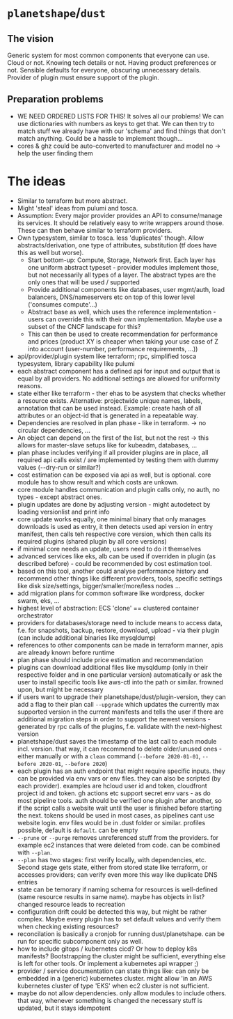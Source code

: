 # `planetshape`/`dust`

## The vision
Generic system for most common components that everyone can use. Cloud or not. Knowing tech details or not. Having product preferences or not. Sensible defaults for everyone, obscuring unnecessary details. Provider of plugin must ensure support of the plugin.

## Preparation problems
- WE NEED ORDERED LISTS FOR THIS! It solves all our problems! We can use dictionaries with numbers as keys to get that.
  We can then try to match stuff we already have with our 'schema' and find things that don't match anything. Could be a hassle to implement though...
- cores & ghz could be auto-converted to manufacturer and model no -> help the user finding them

# The ideas

- Similar to terraform but more abstract.
- Might 'steal' ideas from pulumi and tosca.
- Assumption: Every major provider provides an API to consume/manage its services.
  It should be relatively easy to write wrappers around those. These can then behave similar to terraform providers.
- Own typesystem, similar to tosca. less 'duplicates' though. Allow abstracts/derivation, one type of attributes, substitution (tf does have this as well but worse).
  - Start bottom-up: Compute, Storage, Network first. Each layer has one uniform abstract typeset - provider modules implement those, but not necessarily all types of a layer.
    The abstract types are the only ones that will be used / supported
  - Provide additional components like databases, user mgmt/auth, load balancers, DNS/nameservers etc on top of this lower level ('consumes compute'...)
  - Abstract base as well, which uses the reference implementation - users can override this with their own implementation. Maybe use a subset of the CNCF landscape for this?
  - This can then be used to create recommendation for performance and prices (product XY is cheaper when taking your use case of Z into account (user-number, performance requirements, ...))
- api/provider/plugin system like terraform; rpc, simplified tosca typesystem, library capability like pulumi
- each abstract component has a defined api for input and output that is equal by all providers. No additional settings are allowed for uniformity reasons.
- state either like terraform - ther ehas to be asystem that checks whether a resource exists. Alternative: projectwide unique names, labels, annotation that can be used instead. Example: create hash of all attributes or an object-id that is generated in a repeatable way.
- Dependencies are resolved in plan phase - like in terraform. -> no circular dependencies, ...
- An object can depend on the first of the list, but not the rest -> this allows for master-slave setups like for kubeadm, databases, ...
- plan phase includes verifying if all provider plugins are in place, all required api calls exist / are implemented by testing them with dummy values (--dry-run or similar?)
- cost estimation can be exposed via api as well, but is optional. core module has to show result and which costs are unkown.
- core module handles communication and plugin calls only, no auth, no types - except abstract ones.
- plugin updates are done by adjusting version - might autodetect by loading versionlist and print info
- core update works equally, one minimal binary that only manages downloads is used as entry, it then detects used api version in entry manifest, then calls teh respective core version, which then calls its required plugins (shared plugin by all core versions)
- if minimal core needs an update, users need to do it themselves
- advanced services like eks, alb can be used if overriden in plugin (as described before) - could be recommended by cost estimation tool.
- based on this tool, another could analyse performance history and recommend other things like different providers, tools, specific settings like disk size/settings, bigger/smaller/more/less nodes ...
- add migration plans for common software like wordpress, docker swarm, eks, ...
- highest level of abstraction: ECS 'clone' == clustered container orchestrator
- providers for databases/storage need to include means to access data, f.e. for snapshots, backup, restore, download, upload - via their plugin (can include additional binaries like mysqldump)
- references to other components can be made in terraform manner, apis are already known before runtime
- plan phase should include price estimation and recommendation
- plugins can download additional files like mysqldump (only in their respective folder and in one particular version) automatically or ask the user to install specific tools like aws-ctl into the path or similar. frowned upon, but might be necessary
- if users want to upgrade their planetshape/dust/plugin-version, they can add a flag to their plan call `--upgrade` which updates the currently max supported version in the current manifests and tells the user if there are additional migration steps in order to support the newest versions - generated by rpc calls of the plugins, f.e. validate with the next-highest version
- planetshape/dust saves the timestamp of the last call to each module incl. version. that way, it can recommend to delete older/unused ones - either manually or with a `clean` command (`--before 2020-01-01`, `--before 2020-01`, `--before 2020`)
- each plugin has an auth endpoint that might require specific inputs. they can be provided via env vars or env files. they can also be scripted (by each provider). examples are hcloud user id and token, cloudfront project id and token. gh actions etc support secret env vars - as do most pipeline tools. auth should be verified one plugin after another, so if the script calls a website wait until the user is finished before starting the next. tokens should be used in most cases, as pipelines cant use website login. env files would be in .dust folder or similar. profiles possible, default is `default`. can be empty
- `--prune` or `--purge` removes unreferenced stuff from the providers. for example ec2 instances that were deleted from code. can be combined with `--plan`.
- `--plan` has two stages: first verify locally, with dependencies, etc. Second stage gets state, either from stored state like terraform, or accesses providers; can verify even more this way like duplicate DNS entries
- state can be temorary if naming schema for resources is well-defined (same resource results in same name). maybe has objects in list?
  changed resource leads to recreation
- configuration drift could be detected this way, but might be rather complex. Maybe every plugin has to set default values and verify them when checking existing resources?
- reconcilation is basically a cronjob for running dust/planetshape. can be run for specific subcomponent only as well.
- how to include gitops / kubernetes cicd? Or how to deploy k8s manifests? Bootstrapping the cluster might be sufficient, everything else is left for other tools.
  Or implement a kubernetes api wrapper ;)
- provider / service documentation can state things like: can only be embedded in a (generic) kubernetes cluster. might allow 'in an AWS kubernetes cluster of type 'EKS' when ec2 cluster is not sufficient.
- maybe do not allow dependencies. only allow modules to include others. that way, whenever something is changed the necessary stuff is updated, but it stays idempotent

